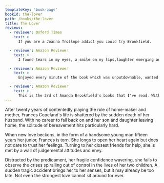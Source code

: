 ```yaml
---
templateKey: 'book-page'
bookId: the-lover
path: /books/the-lover
title: The Lover
reviews:
  - reviewer: Oxford Times
    text: >
      If you are a Joanna Trollope addict you could try Brookfield.

  - reviewer: Amazon Reviewer
    text: >
      I found tears in my eyes, a smile on my lips,laughter emerging and periods of concern. I started reading this book one day and finished it the next, it was so irresistable! I would love for there to be a sequel...

  - reviewer: Amazon Reviewer
    text: >
      Enjoyed every minute of the book which was unputdownable, wanted to read from beginning to end all at once. Highly recommendable.

  - reviewer: Amazon Reviewer
    text: >
      This is the 3rd of Amanda Brookfield's books that I've read. With each one, I'm amazed at its consistent high quality. 'The Lover' is no exception.
---
```


After twenty years of contentedly playing the role of home-maker and mother, Frances Copeland's life is shattered by the sudden death of her husband. With no career to fall back on and her son and daughter leaving home, the solitude of bereavement hits particularly hard.

When new love beckons, in the form of a handsome young man fifteen years her junior, Frances is torn. She longs to open her heart again but does not dare to trust her feelings. Turning to her closest friends for help, she is met by a wall of judgemental attitudes and envy.

Distracted by the predicament, her fragile confidence wavering, she fails to observe the crises spiralling out of control in the lives of her two children. A sudden tragic accident brings her to her senses, but it may already be too late. Not even the strongest love cannot sit around for ever.

